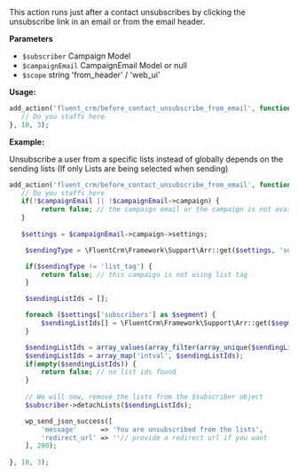 <explain-block title="fluent_crm/before_contact_unsubscribe_from_email">
This action runs just after a contact unsubscribes by clicking the unsubscribe link in an email or from the email header.

**Parameters**
- `$subscriber` Campaign Model
- `$campaignEmail` CampaignEmail Model or null
- `$scope` string 'from_header' / 'web_ui'

**Usage:**
```php 
add_action('fluent_crm/before_contact_unsubscribe_from_email', function($subscriber, $campaignEmail, $scope) {
   // Do you staffs here
}, 10, 3);
```

**Example:**

Unsubscribe a user from a specific lists instead of globally depends on the sending lists (If only Lists are being selected when sending)

```php
add_action('fluent_crm/before_contact_unsubscribe_from_email', function($subscriber, $campaignEmail, $scope) {
   // Do you staffs here
   if(!$campaignEmail || !$campaignEmail->campaign) {
        return false; // the campaign email or the campaign is not availble
   }
   
   $settings = $campaignEmail->campaign->settings;

    $sendingType = \FluentCrm\Framework\Support\Arr::get($settings, 'sending_filter');

    if($sendingType != 'list_tag') {
        return false; // this campaign is not using list tag
    }

    $sendingListIds = [];

    foreach ($settings['subscribers'] as $segment) {
        $sendingListIds[] = \FluentCrm\Framework\Support\Arr::get($segment, 'list', 0);
    }

    $sendingListIds = array_values(array_filter(array_unique($sendingListIds)));
    $sendingListIds = array_map('intval', $sendingListIds);
    if(empty($sendingListIds)) {
        return false; // no list ids found
    }
    
    // We will now, remove the lists from the $subscriber object
    $subscriber->detachLists($sendingListIds);

    wp_send_json_success([
        'message'      => 'You are unsubscribed from the lists',
        'redirect_url' => ''// provide a redirect url if you want
    ], 200);
   
}, 10, 3);
```

</explain-block>
